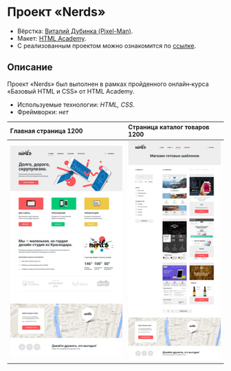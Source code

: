 # Проект «Nerds»

* Вёрстка: [Виталий Дубинка (Pixel-Man)](https://github.com/Pixel-Man).
* Макет: [HTML Academy](https://htmlacademy.ru).
* С реализованным проектом можно ознакомится по [ссылке](https://pixel-man.github.io/Nerds/).

## Описание
Проект «Nerds» был выполнен в рамках пройденного онлайн‑курса «Базовый HTML и CSS» от HTML Academy.

* Используемые технологии: _HTML, CSS._
* Фреймворки: _нет_

| Главная страница 1200 | Страница каталог товаров 1200 |
| :------------- | :------------- |
| ![Nerds](./img/Nerds_.jpg) | ![Nerds catalog](./img/Nerds_catalog.jpg) |
